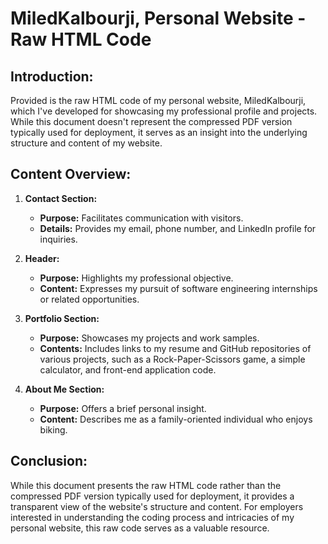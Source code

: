 # MiledKalbourji, Personal Website - Raw HTML Code

## Introduction:
Provided is the raw HTML code of my personal website, MiledKalbourji, which I've developed for showcasing my professional profile and projects. While this document doesn't represent the compressed PDF version typically used for deployment, it serves as an insight into the underlying structure and content of my website.

## Content Overview:

1. **Contact Section:**  
   - **Purpose:** Facilitates communication with visitors.
   - **Details:** Provides my email, phone number, and LinkedIn profile for inquiries.

2. **Header:**  
   - **Purpose:** Highlights my professional objective.
   - **Content:** Expresses my pursuit of software engineering internships or related opportunities.

3. **Portfolio Section:**  
   - **Purpose:** Showcases my projects and work samples.
   - **Contents:** Includes links to my resume and GitHub repositories of various projects, such as a Rock-Paper-Scissors game, a simple calculator, and front-end application code.
   
4. **About Me Section:**  
   - **Purpose:** Offers a brief personal insight.
   - **Content:** Describes me as a family-oriented individual who enjoys biking.

## Conclusion:
While this document presents the raw HTML code rather than the compressed PDF version typically used for deployment, it provides a transparent view of the website's structure and content. For employers interested in understanding the coding process and intricacies of my personal website, this raw code serves as a valuable resource.
